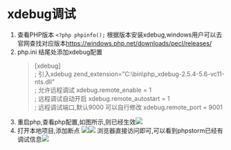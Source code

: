 # xdebug调试

1. 查看PHP版本 `<?php phpinfo();`  根据版本安装xdebug,windows用户可以去官网查找对应版本<https://windows.php.net/downloads/pecl/releases/>
2. php.ini 结尾处添加xdebug配置
    > [xdebug]  
      ; 引入xdebug 
      zend_extension="C:\bin\php_xdebug-2.5.4-5.6-vc11-nts.dll"  
      ; 允许远程调试
      xdebug.remote_enable = 1  
      ; 远程调试自动开启
      xdebug.remote_autostart = 1  
      ; 远程调试端口,默认9000 可以自行修改
      xdebug.remote_port =  9001  
3. 重启php,查看php配置,如图所示,则已经生效![](https://ws1.sinaimg.cn/large/0063sFGSgy1g1n4vocu20j30x30bpgmc.jpg)
4. 打开本地项目,添加断点 ![](https://ws1.sinaimg.cn/large/0063sFGSgy1g1n4xfd3chj30hf06qq3j.jpg)![](https://ws1.sinaimg.cn/large/0063sFGSgy1g1n52r6fafj30u40fxq4i.jpg)
    浏览器直接访问即可,可以看到phpstorm已经有调试信息![](https://ws1.sinaimg.cn/large/0063sFGSgy1g1n542s4rkj30si0fxwgg.jpg)
